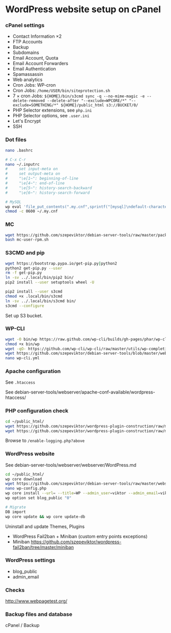 # WordPress website setup on cPanel

### cPanel settings

- Contact Information ×2
- FTP Accounts
- Backup
- Subdomains
- Email Account, Quota
- Email Account Forwarders
- Email Authentication
- Spamassassin
- Web analytics
- Cron Jobs: WP-cron
- Cron Jobs: `/home/USER/bin/siteprotection.sh`
- 7 × cron Jobs: `${HOME}/bin/s3cmd sync -q --no-mime-magic -e --delete-removed --delete-after "--exclude=WPCORE/*" "--exclude=SOMETHING/*" ${HOME}/public_html s3://BUCKET/0/`
- PHP Selector extensions, see `php.ini`
- PHP Selector options, see `.user.ini`
- Let's Encrypt
- SSH

### Dot files

```bash
nano .bashrc

# C-x C-r
nano ~/.inputrc
#     set input-meta on
#     set output-meta on
#     "\e[1~": beginning-of-line
#     "\e[4~": end-of-line
#     "\e[5~": history-search-backward
#     "\e[6~": history-search-forward

# MySQL
wp eval 'file_put_contents(".my.cnf",sprintf("[mysql]\ndefault-character-set = utf8\nuser = %s\npassword = \"%s\"\n",DB_USER,DB_PASSWORD));'
chmod -c 0600 ~/.my.cnf
```

### MC

```bash
wget https://github.com/szepeviktor/debian-server-tools/raw/master/package/mc-user-rpm.sh
bash mc-user-rpm.sh
```

### S3CMD and pip

```bash
wget https://bootstrap.pypa.io/get-pip.py|python2
python2 get-pip.py --user
rm -f get-pip.py
ln -sv ../.local/bin/pip2 bin/
pip2 install --user setuptools wheel -U

pip2 install --user s3cmd
chmod +x .local/bin/s3cmd
ln -sv ../.local/bin/s3cmd bin/
s3cmd --configure
```

Set up S3 bucket.

### WP-CLI

```bash
wget -O bin/wp https://raw.github.com/wp-cli/builds/gh-pages/phar/wp-cli.phar
chmod +x bin/wp
wget -qO- https://github.com/wp-cli/wp-cli/raw/master/utils/wp-completion.bash >> ~/.bashrc
wget https://github.com/szepeviktor/debian-server-tools/blob/master/webserver/wp-cli.yml
nano wp-cli.yml
```

### Apache configuration

See `.htaccess`

See debian-server-tools/webserver/apache-conf-available/wordpress-htaccess/

### PHP configuration check

```bash
cd ~/public_html/
wget https://github.com/szepeviktor/wordpress-plugin-construction/raw/master/shared-hosting-aid/php-vars.php
wget https://github.com/szepeviktor/wordpress-plugin-construction/raw/master/shared-hosting-aid/enable-logging.php
```

Browse to `/enable-logging.php?above`

### WordPress website

See debian-server-tools/webserver/webserver/WordPress.md

```bash
cd ~/public_html/
wp core download
wget https://github.com/szepeviktor/debian-server-tools/raw/master/webserver/wp-config.php
nano wp-config.php
wp core install --url= --title=WP --admin_user=viktor --admin_email=viktor@szepe.net --skip-email --admin_password=
wp option set blog_public "0"

# Migrate
DB import
wp core update && wp core update-db
```

Uninstall and update Themes, Plugins

- WordPress Fail2ban + Miniban (custom entry points exceptions)
- Miniban https://github.com/szepeviktor/wordpress-fail2ban/tree/master/miniban

### WordPress settings

- blog_public
- admin_email

### Checks

http://www.webpagetest.org/

### Backup files and database

cPanel / Backup
